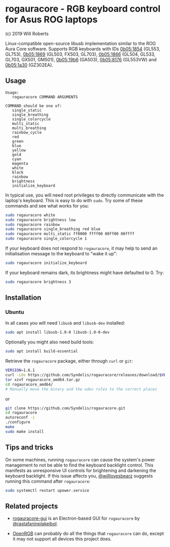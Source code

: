 # rogauracore - RGB keyboard control for Asus ROG laptops

(c) 2019 Will Roberts

Linux-compatible open-source libusb implementation similar to the ROG
Aura Core software. Supports RGB keyboards with IDs
[0b05:1854](https://linux-hardware.org/index.php?id=usb:0b05-1854)
(GL553, GL753),
[0b05:1869](https://linux-hardware.org/index.php?id=usb:0b05-1869)
(GL503, FX503, GL703), [0b05:1866](https://linux-hardware.org/index.php?id=usb:0b05-1866) (GL504, GL533, GL703, GX501, GM501), [0b05:19b6](https://linux-hardware.org/index.php?id=usb:0b05-19b6) (GA503), [0b05:8176](https://linux-hardware.org/index.php?id=usb:0b05-8176) (GL553VW) and [0b05:1a30](https://linux-hardware.org/index.php?id=usb:0b05-1a30) (GZ302EA).

## Usage

```
Usage:
   rogauracore COMMAND ARGUMENTS

COMMAND should be one of:
   single_static
   single_breathing
   single_colorcycle
   multi_static
   multi_breathing
   rainbow_cycle
   red
   green
   blue
   yellow
   gold
   cyan
   magenta
   white
   black
   rainbow
   brightness
   initialize_keyboard
```

In typical use, you will need root privileges to directly communicate
with the laptop's keyboard.  This is easy to do with `sudo`.  Try some
of these commands and see what works for you:

```sh
sudo rogauracore white
sudo rogauracore brightness low
sudo rogauracore rainbow
sudo rogauracore single_breathing red blue
sudo rogauracore multi_static ff0000 ffff00 00ff00 00ffff
sudo rogauracore single_colorcycle 1
```

If your keyboard does not respond to `rogauracore`, it may help to
send an initialisation message to the keyboard to "wake it up":

```sh
sudo rogauracore initialize_keyboard
```

If your keyboard remains dark, its brightness might have defaulted to 0. Try:

```sh
sudo rogauracore brightness 3
```

## Installation

### Ubuntu

In all cases you will need `libusb` and `libusb-dev` installed:
```sh
sudo apt install libusb-1.0-0 libusb-1.0-0-dev
```
Optionally you might also need build tools:
```sh
sudo apt install build-essential
```

Retrieve the `rogauracore` package, either through `curl` or `git`:
```sh
VERSION=1.6.1
curl -LOs https://github.com/Syndelis/rogauracore/releases/download/$VERSION/rogauracore_amd64.tar.gz
tar xzvf rogauracore_amd64.tar.gz
cd rogauracore_amd64/
# Manually move the binary and the udev rules to the correct places
```

or
```sh
git clone https://github.com/Syndelis/rogauracore.git
cd rogauracore
autoreconf -i
./configure
make
sudo make install
```

## Tips and tricks

On some machines, running `rogauracore` can cause the system's power
management to not be able to find the keyboard backlight control.
This manifests as unresponsive UI controls for brightening and
darkening the keyboard backlight.  If this issue affects you,
[@willlovesbearz](https://github.com/willlovesbearz) suggests running
this command after `rogauracore`:

```sh
sudo systemctl restart upower.service
```

## Related projects

- [rogauracore-gui](https://github.com/rastafaninplakeibol/rogauracore-gui)
  is an Electron-based GUI for `rogauracore` by
  [@rastafaninplakeibol](https://github.com/rastafaninplakeibol).

- [OpenRGB](https://gitlab.com/CalcProgrammer1/OpenRGB) can probably
  do all the things that `rogauracore` can do, except it may not support all devices this project does.
